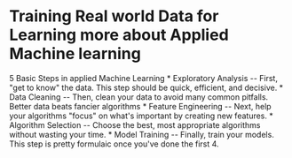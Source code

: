 # Training Real world Data for Learning more about Applied Machine learning

   5 Basic Steps in applied Machine Learning
     * Exploratory Analysis -- First, "get to know" the data. This step should be quick, efficient, and decisive.
	 * Data Cleaning  -- Then, clean your data to avoid many common pitfalls. Better data beats fancier algorithms
	 * Feature Engineering -- Next, help your algorithms "focus" on what's important by creating new features.
	 * Algorithm Selection -- Choose the best, most appropriate algorithms without wasting your time.
	 * Model Training  -- Finally, train your models. This step is pretty formulaic once you've done the first 4.